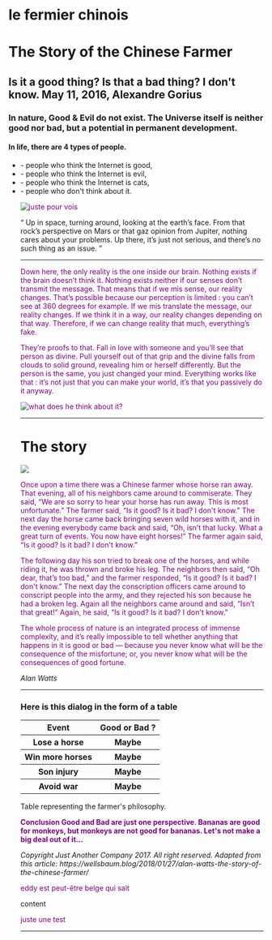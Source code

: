 # le fermier chinois
<html>
   <boby>
<p>
   <h1>
The Story of the Chinese Farmer
   </h1>
</p>

<h2>
Is it a good thing? Is that a bad thing? I don't know.
May 11, 2016, Alexandre Gorius
</h2>

<h3>
In nature, Good & Evil do not exist. The Universe itself is neither good nor bad, but a potential in permanent development.
</h3>

<h4>
In life, there are 4 types of people.
   </h4>
   <ul>
   <li>
      - people who think the Internet is good,</li>
      <li>- people who think the Internet is evil,</li>
   <li>- people who think the Internet is cats,</li>
   <li>- people who don't think about it.</li>
</lu>

<img
src="https://cdn-images-1.medium.com/max/1000/1*2PCmLZyzQaF2pyKYkSTFpA.jpeg" alt="juste pour vois">

<q>
Up in space, turning around, looking at the earth’s face. From that rock’s perspective on Mars or that gaz opinion from Jupiter, nothing cares about your problems. Up there, it’s just not serious, and there’s no such thing as an issue.
</q>

<hr>
   <p>
Down here, the only reality is the one inside our brain. Nothing exists if the brain doesn’t think it. Nothing exists neither if our senses don’t transmit the message. That means that if we mis sense, our reality changes. That’s possible because our perception is limited : you can’t see at 360 degrees for example. If we mis translate the message, our reality changes. If we think it in a way, our reality changes depending on that way. Therefore, if we can change reality that much, everything’s fake.
   </p>

<p>
They’re proofs to that. Fall in love with someone and you’ll see that person as divine. Pull yourself out of that grip and the divine falls from clouds to solid ground, revealing him or herself differently. But the person is the same, you just changed your mind. Everything works like that : it’s not just that you can make your world, it’s that you passively do it anyway.
</p>

   <img
src="http://static2.businessinsider.com/image/52fe8230eab8ea4275063b89/nasa-has-determined-where-the-mysterious-jelly-doughnut-rock-on-mars-came-from.jpg " alt= "what does he think about it?" >
<hr>
<h1>
The story
</h1>
<img
src="https://cdn-images-1.medium.com/max/800/1*IQqkmPXYZuJViY5p-ymk0A.jpeg" caption="The Old Chinese Farmer" >

<p>
Once upon a time there was a Chinese farmer whose horse ran away. That evening, all of his neighbors came around to commiserate. They said, “We are so sorry to hear your horse has run away. This is most unfortunate.” The farmer said, “Is it good? Is it bad? I don't know.” The next day the horse came back bringing seven wild horses with it, and in the evening everybody came back and said, “Oh, isn’t that lucky. What a great turn of events. You now have eight horses!” The farmer again said, “Is it good? Is it bad? I don't know.” 


The following day his son tried to break one of the horses, and while riding it, he was thrown and broke his leg. The neighbors then said, “Oh dear, that’s too bad,” and the farmer responded, “Is it good? Is it bad? I don't know.” The next day the conscription officers came around to conscript people into the army, and they rejected his son because he had a broken leg. Again all the neighbors came around and said, “Isn’t that great!” Again, he said, “Is it good? Is it bad? I don't know.”


The whole process of nature is an integrated process of immense complexity, and it’s really impossible to tell whether anything that happens in it is good or bad — because you never know what will be the consequence of the misfortune; or, you never know what will be the consequences of good fortune.
</p>
<em>
Alan Watts
</em>

<hr>
<h3>
Here is this dialog in the form of a table
   </h3>
<table>
   <tr>
      <th>Event</th> 
      <th> Good or Bad ? </th>   
   </tr>
   <tr>
      <th> Lose a horse</th> 
      <th>Maybe</th> 
   </tr>
  <tr>
     <th>Win more horses</th> 
     <th>Maybe</th>
   </tr>
   <tr>
      <th>Son injury</th> 
      <th>Maybe</th> 
   </tr>
   <tr>
      <th>Avoid war</th>	 
      <th>Maybe</th>
   </tr>
</table>
   Table representing the farmer's philosophy.
 <p>  
 <strong>  
Conclusion  
Good and Bad are just one perspective. Bananas are good for monkeys, but monkeys are not good for bananas. Let's not make a big deal out of it...
</strong>
   </p>
<em>
Copyright Just Another Company 2017. All right reserved. Adapted from this article: https://wellsbaum.blog/2018/01/27/alan-watts-the-story-of-the-chinese-farmer/
</em>

   <p class="humain" name="eddy" nationalite="belge">
      eddy est peut-être belge qui sait
   </p>
   <tag attribute="valeur">content</tag>

   <p>
   juste une test
   </p>
   <hr>
   </boby>
   
   
   <style>
   p{
   front-size: 12px;
   front-family: arail,sans-serif;
   color: purple;
   }
   
   </style>
   
   
   
</html>
